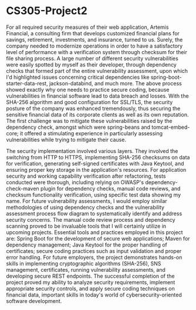 # CS305-Project2

  For all required security measures of their web application, Artemis Financial, a consulting firm that develops customized financial plans for savings, retirement, investments, and insurance, turned to us. Surely, the company needed to modernize operations in order to have a satisfactory level of performance with a verification system through checksum for their file sharing process. A large number of different security vulnerabilities were easily spotted by myself as their developer, through dependency checks that formed part of the entire vulnerability assessment, upon which I'd highlighted issues concerning critical dependencies like spring-boot-starter-data-rest, jackson-databind, and much more. The above process showed exactly why one needs to practice secure coding, because vulnerabilities in financial software lead to data breach and losses. With the SHA-256 algorithm and good configuration for SSL/TLS, the security posture of the company was enhanced tremendously, thus securing the sensitive financial data of its corporate clients as well as its own reputation. The first challenge was to mitigate these vulnerabilities raised by the dependency check, amongst which were spring-beans and tomcat-embed-core; it offered a stimulating experience in particularly assessing vulnerabilities while trying to mitigate their cause.

  The security implementation involved various layers. They involved the switching from HTTP to HTTPS, implementing SHA-256 checksums on data for verification, generating self-signed certificates with Java Keytool, and ensuring proper key storage in the application's resources. For application security and working capability verification after refactoring, tests conducted were thorough, including relying on OWASP's dependency-check-maven plugin for dependency checks, manual code reviews, and checksum functionality verification, using specific test data showing my name. For future vulnerability assessments, I would employ similar methodologies of using dependency checks and the vulnerability assessment process flow diagram to systematically identify and address security concerns. The manual code review process and dependency scanning proved to be invaluable tools that I will certainly utilize in upcoming projects. Essential tools and practices employed in this project are: Spring Boot for the development of secure web applications; Maven for dependency management; Java Keytool for the proper handling of certificates; secure coding practices such as input validation and proper error handling. For future employers, the project demonstrates hands-on skills in implementing cryptographic algorithms (SHA-256), SNS management, certificates, running vulnerability assessments, and developing secure REST endpoints. The successful completion of the project proved my ability to analyze security requirements, implement appropriate security controls, and apply secure coding techniques on financial data, important skills in today's world of cybersecurity-oriented software development.
